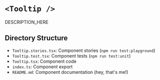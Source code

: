 # `<Tooltip />`

DESCRIPTION_HERE

## Directory Structure

- `Tooltip.stories.tsx`: Component stories (`npm run test:playground`)
- `Tooltip.test.tsx`: Component tests (`npm run test:unit`)
- `Tooltip.tsx`: Component code
- `index.ts`: Component export
- `README.md`: Component documentation (hey, that's me!)
